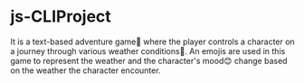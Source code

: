 # js-CLIProject
It is a text-based adventure game🤠 where the player controls a character on a journey through various weather conditions🌄. 
An emojis are used in this game to represent the weather and the character's mood😊 change based on the weather the character encounter.
